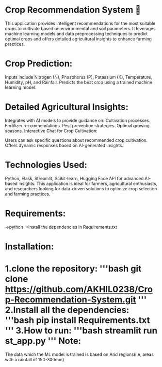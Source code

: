 Crop Recommendation System 🌱
============
This application provides intelligent recommendations for the most suitable crops to cultivate based on environmental and soil parameters. It leverages machine learning models and data preprocessing techniques to predict optimal crops and offers detailed agricultural insights to enhance farming practices.

Crop Prediction:
============
Inputs include Nitrogen (N), Phosphorus (P), Potassium (K), Temperature, Humidity, pH, and Rainfall.
Predicts the best crop using a trained machine learning model.

Detailed Agricultural Insights:
============
Integrates with AI models to provide guidance on:
Cultivation processes.
Fertilizer recommendations.
Pest prevention strategies.
Optimal growing seasons.
Interactive Chat for Crop Cultivation:

Users can ask specific questions about recommended crop cultivation.
Offers dynamic responses based on AI-generated insights.

Technologies Used:
============
Python,
Flask,
Streamlit,
Scikit-learn,
Hugging Face API for advanced AI-based insights.
This application is ideal for farmers, agricultural enthusiasts, and researchers looking for data-driven solutions to optimize crop selection and farming practices.

Requirements:
============
->python
->Install the dependencies in Requirements.txt

Installation:
============
1.clone the repository:
'''bash
git clone https://github.com/AKHIL0238/Crop-Recommendation-System.git
'''
2.Install all the dependencies:
'''bash
pip install Requirements.txt
'''
3.How to run:
'''bash
streamlit run st_app.py
'''
Note:
============
The data which the ML model is trained is based on Arid regions(i.e, areas with a rainfall of 150-300mm)

